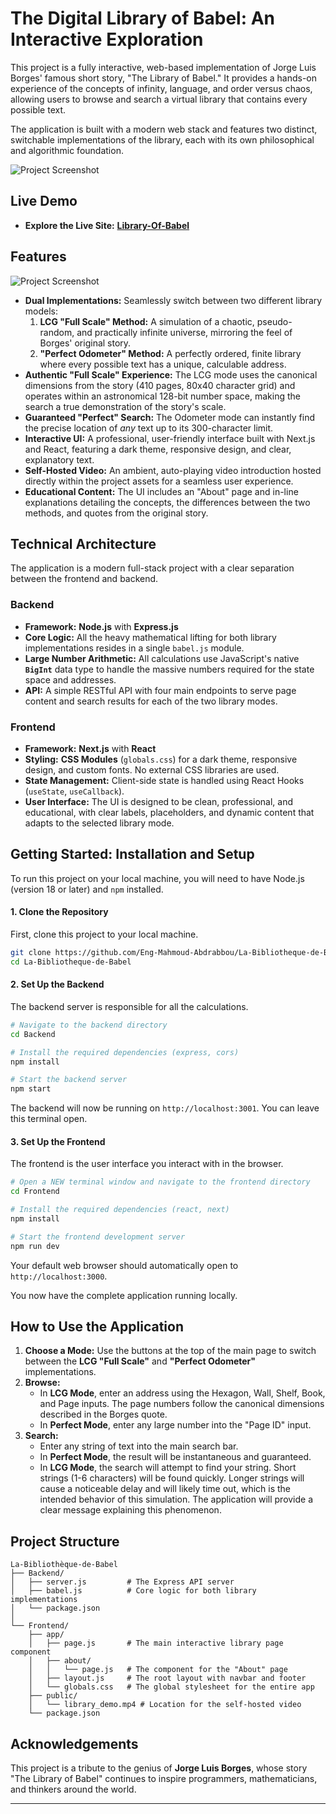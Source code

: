 # The Digital Library of Babel: An Interactive Exploration

This project is a fully interactive, web-based implementation of Jorge Luis Borges' famous short story, "The Library of Babel." It provides a hands-on experience of the concepts of infinity, language, and order versus chaos, allowing users to browse and search a virtual library that contains every possible text.

The application is built with a modern web stack and features two distinct, switchable implementations of the library, each with its own philosophical and algorithmic foundation.

![Project Screenshot](Assets/Main.png) 

## Live Demo 

* **Explore the Live Site:** [**Library-Of-Babel**](https://library-of-babel-frontend.vercel.app/)


## Features

![Project Screenshot](Assets/Use.png) 

*   **Dual Implementations:** Seamlessly switch between two different library models:
    1.  **LCG "Full Scale" Method:** A simulation of a chaotic, pseudo-random, and practically infinite universe, mirroring the feel of Borges' original story.
    2.  **"Perfect Odometer" Method:** A perfectly ordered, finite library where every possible text has a unique, calculable address.
*   **Authentic "Full Scale" Experience:** The LCG mode uses the canonical dimensions from the story (410 pages, 80x40 character grid) and operates within an astronomical 128-bit number space, making the search a true demonstration of the story's scale.
*   **Guaranteed "Perfect" Search:** The Odometer mode can instantly find the precise location of *any* text up to its 300-character limit.
*   **Interactive UI:** A professional, user-friendly interface built with Next.js and React, featuring a dark theme, responsive design, and clear, explanatory text.
*   **Self-Hosted Video:** An ambient, auto-playing video introduction hosted directly within the project assets for a seamless user experience.
*   **Educational Content:** The UI includes an "About" page and in-line explanations detailing the concepts, the differences between the two methods, and quotes from the original story.


## Technical Architecture

The application is a modern full-stack project with a clear separation between the frontend and backend.

### Backend

*   **Framework:** **Node.js** with **Express.js**
*   **Core Logic:** All the heavy mathematical lifting for both library implementations resides in a single `babel.js` module.
*   **Large Number Arithmetic:** All calculations use JavaScript's native **`BigInt`** data type to handle the massive numbers required for the state space and addresses.
*   **API:** A simple RESTful API with four main endpoints to serve page content and search results for each of the two library modes.

### Frontend

*   **Framework:** **Next.js** with **React**
*   **Styling:** **CSS Modules** (`globals.css`) for a dark theme, responsive design, and custom fonts. No external CSS libraries are used.
*   **State Management:** Client-side state is handled using React Hooks (`useState`, `useCallback`).
*   **User Interface:** The UI is designed to be clean, professional, and educational, with clear labels, placeholders, and dynamic content that adapts to the selected library mode.

## Getting Started: Installation and Setup

To run this project on your local machine, you will need to have Node.js (version 18 or later) and `npm` installed.

#### 1. Clone the Repository

First, clone this project to your local machine.
```bash
git clone https://github.com/Eng-Mahmoud-Abdrabbou/La-Bibliotheque-de-Babel.git
cd La-Bibliotheque-de-Babel
```

#### 2. Set Up the Backend

The backend server is responsible for all the calculations.
```bash
# Navigate to the backend directory
cd Backend

# Install the required dependencies (express, cors)
npm install

# Start the backend server
npm start
```
The backend will now be running on `http://localhost:3001`. You can leave this terminal open.

#### 3. Set Up the Frontend

The frontend is the user interface you interact with in the browser.
```bash
# Open a NEW terminal window and navigate to the frontend directory
cd Frontend

# Install the required dependencies (react, next)
npm install

# Start the frontend development server
npm run dev
```
Your default web browser should automatically open to `http://localhost:3000`.

You now have the complete application running locally.

## How to Use the Application

1.  **Choose a Mode:** Use the buttons at the top of the main page to switch between the **LCG "Full Scale"** and **"Perfect Odometer"** implementations.
2.  **Browse:**
    *   In **LCG Mode**, enter an address using the Hexagon, Wall, Shelf, Book, and Page inputs. The page numbers follow the canonical dimensions described in the Borges quote.
    *   In **Perfect Mode**, enter any large number into the "Page ID" input.
3.  **Search:**
    *   Enter any string of text into the main search bar.
    *   In **Perfect Mode**, the result will be instantaneous and guaranteed.
    *   In **LCG Mode**, the search will attempt to find your string. Short strings (1-6 characters) will be found quickly. Longer strings will cause a noticeable delay and will likely time out, which is the intended behavior of this simulation. The application will provide a clear message explaining this phenomenon.

## Project Structure

```
La-Bibliothèque-de-Babel
├── Backend/
│   ├── server.js         # The Express API server
│   ├── babel.js          # Core logic for both library implementations
│   └── package.json
│
└── Frontend/
    ├── app/
    │   ├── page.js       # The main interactive library page component
    │   ├── about/
    │   │   └── page.js   # The component for the "About" page
    │   ├── layout.js     # The root layout with navbar and footer
    │   └── globals.css   # The global stylesheet for the entire app
    ├── public/
    │   └── library_demo.mp4 # Location for the self-hosted video
    └── package.json
```

## Acknowledgements

This project is a tribute to the genius of **Jorge Luis Borges**, whose story "The Library of Babel" continues to inspire programmers, mathematicians, and thinkers around the world.

---
